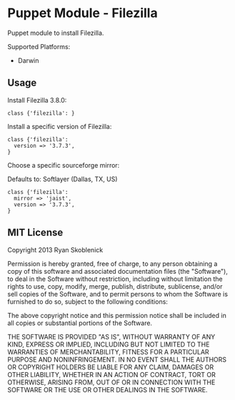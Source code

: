 Puppet Module - Filezilla
=========================

Puppet module to install Filezilla.

Supported Platforms:

- Darwin

Usage
-----

Install Filezilla 3.8.0:

```
class {'filezilla': }
```

Install a specific version of Filezilla:

```
class {'filezilla':
  version => '3.7.3',
}
```

Choose a specific sourceforge mirror:

Defaults to: Softlayer (Dallas, TX, US)

```
class {'filezilla':
  mirror => 'jaist',
  version => '3.7.3',
}
```


MIT License
-----------

Copyright 2013 Ryan Skoblenick

Permission is hereby granted, free of charge, to any person obtaining a copy
of this software and associated documentation files (the "Software"), to deal
in the Software without restriction, including without limitation the rights
to use, copy, modify, merge, publish, distribute, sublicense, and/or sell
copies of the Software, and to permit persons to whom the Software is
furnished to do so, subject to the following conditions:

The above copyright notice and this permission notice shall be included in
all copies or substantial portions of the Software.

THE SOFTWARE IS PROVIDED "AS IS", WITHOUT WARRANTY OF ANY KIND, EXPRESS OR
IMPLIED, INCLUDING BUT NOT LIMITED TO THE WARRANTIES OF MERCHANTABILITY,
FITNESS FOR A PARTICULAR PURPOSE AND NONINFRINGEMENT. IN NO EVENT SHALL THE
AUTHORS OR COPYRIGHT HOLDERS BE LIABLE FOR ANY CLAIM, DAMAGES OR OTHER
LIABILITY, WHETHER IN AN ACTION OF CONTRACT, TORT OR OTHERWISE, ARISING FROM,
OUT OF OR IN CONNECTION WITH THE SOFTWARE OR THE USE OR OTHER DEALINGS IN
THE SOFTWARE.

